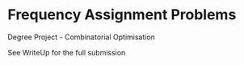 # Frequency Assignment Problems
Degree Project - Combinatorial Optimisation

See WriteUp for the full submission
